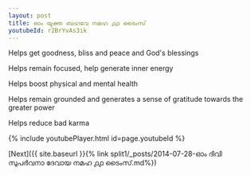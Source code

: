 ```yaml
---
layout: post
title: ഓം യുക്ത ബഹവേ നമഹ ൧൧ ടൈംസ്
youtubeId: r2BrYvAs3ik
---
```

 
 
Helps get goodness, bliss and peace and God's blessings
 
Helps remain focused, help generate inner energy 
 
Helps boost physical and mental health 
 
Helps remain grounded and generates a sense of gratitude towards the greater power 
 
Helps reduce bad karma
 
 
 
 


{% include youtubePlayer.html id=page.youtubeId %}
 
[Next]({{ site.baseurl }}{% link  split1/_posts/2014-07-28-ഓം ദിവി സുപർവനാ ദേവായ നമഹ ൧൧ ടൈംസ്.md%})
 
